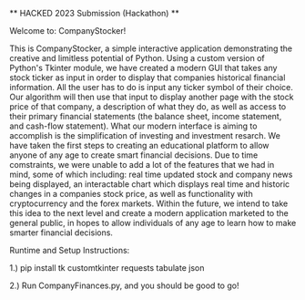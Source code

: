 ** HACKED 2023 Submission (Hackathon) **

Welcome to: CompanyStocker!

This is CompanyStocker, a simple interactive application demonstrating the creative and limitless potential of Python. Using a custom version of Python's Tkinter module, we have created a modern GUI that takes any stock ticker as input in order to display that companies historical financial information. All the user has to do is input any ticker symbol of their choice. Our algorithm will then use that input to display another page with the stock price of that company, a description of what they do, as well as access to their primary financial statements (the balance sheet, income statement, and cash-flow statement). What our modern interface is aiming to accomplish is the simplification of investing and investment resarch. We have taken the first steps to creating an educational platform to allow anyone of any age to create smart financial decisions. Due to time comstraints, we were unable to add a lot of the features that we had in mind, some of which including: real time updated stock and company news being displayed, an interactable chart which displays real time and historic changes in a companies stock price, as well as functionality with cryptocurrency and the forex markets. Within the future, we intend to take this idea to the next level and create a modern application marketed to the general public, in hopes to allow individuals of any age to learn how to make smarter financial decisions.
 
 Runtime and Setup Instructions:
 
 1.) pip install tk customtkinter requests tabulate json
 
 2.) Run CompanyFinances.py, and you should be good to go!
